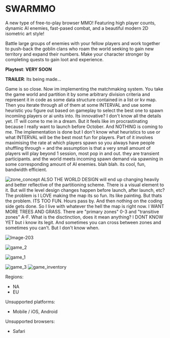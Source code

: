# SWARMMO

A new type of free-to-play browser MMO! Featuring high player counts, dynamic AI enemies, fast-pased combat, and a beautiful modern 2D isometric art style!

Battle large groups of enemies with your fellow players and work together to push-back the goblin clans who roam the world seeking to gain new territory and expand their numbers. 
Make your character stronger by completing quests to gain loot and experience. 



**Playtest**:  **VERY SOON**

**TRAILER**: Its being made...

Game is so close. Now im implementing the matchmaking system. You take the game world and partition it by some arbitrary division criteria and represent it in code as some data structure contained in a list or kv map. Then you iterate through all of them at some INTERVAL and use some heuristic you figure out based on gameplay to select the best one to spawn incomiing players or ai units into. Its innovative? I don't know all the details yet. IT will come to me in a dream. But it feels like im procrastinating because I really want to launch before October. And NOTHING is coming to me. The implementation is done but I don't know what heuristics to use or what INTERVAL will be the best most fun for players. Part of it involves maximising the rate at which players spawn so you always have people shuffling through = and the assumption is that a very small amount of players will play beyond 1 session, most pop in and out. they are transient participants. and the world meets incoming spawn demand via spawning in some corresponding amount of AI enemies. blah blah. its cool, fun, bandwidth efficient. 

![zone_concept](https://github.com/user-attachments/assets/dcad0a02-3a34-4829-a2e7-5c89593cd123)
ALSO THE WORLD DESIGN will end up changing heavily and better reflective of the partitioning scheme. There is a visual element to it. But will the level design changes happen before launch, after launch, etc? The problem is I LOVE making the map its so fun. Its like painting. But thats the problem. ITS TOO FUN. Hours pass by. And then nothing on the coding side gets done. So I live with whatever the hell the map is right now.  I WANT MORE TREES AND GRASS. There are "primary zones" 0-3 and "transitive zones" A-F. What is the disctinction, does it mean anything? I DONT KNOW YET but i know its legit. And sometimes you can cross between zones and sometimes you can't. But I don't know when. 


 




![Image-203](https://github.com/user-attachments/assets/fcbaf0f7-1f41-4417-9237-0d75fe54ae62)

![game_2](https://github.com/user-attachments/assets/865de44a-33bc-4a46-b0c8-adee222db2ec)

![game_1](https://github.com/user-attachments/assets/1da3106d-30a3-4a10-9d34-707034950709)

![game_3](https://github.com/user-attachments/assets/be1eed0f-d497-46a3-a7dd-7eaef591ae68)
![game_inventory](https://github.com/user-attachments/assets/07ebf85b-6d7d-4883-8dcb-a65cad2377e2)

Regions:

- NA 
- EU



Unsupported platforms:
- Mobile / iOS, Android

Unsupported browsers:
- Safari
